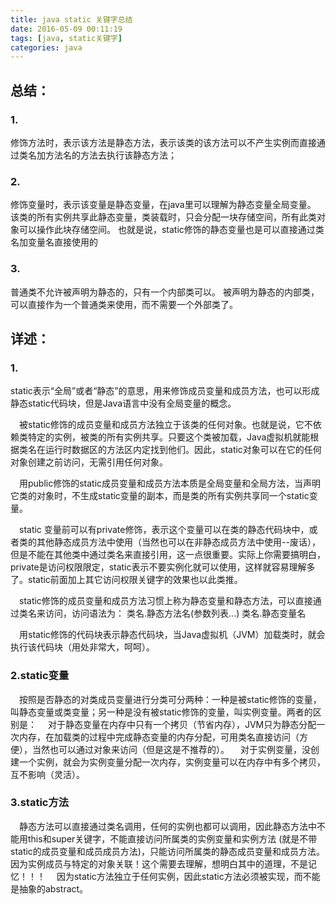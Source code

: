 ```yaml
---
title: java static 关键字总结
date: 2016-05-09 00:11:19
tags: [java, static关键字]
categories: java
---
```



## 总结：
### 1.
修饰方法时，表示该方法是静态方法，表示该类的该方法可以不产生实例而直接通过类名加方法名的方法去执行该静态方法；

### 2.
修饰变量时，表示该变量是静态变量，在java里可以理解为静态变量全局变量。
该类的所有实例共享此静态变量，类装载时，只会分配一块存储空间，所有此类对象可以操作此块存储空间。
也就是说，static修饰的静态变量也是可以直接通过类名加变量名直接使用的

### 3.
普通类不允许被声明为静态的，只有一个内部类可以。
被声明为静态的内部类，可以直接作为一个普通类来使用，而不需要一个外部类了。




## 详述：
### 1.
 static表示“全局”或者“静态”的意思，用来修饰成员变量和成员方法，也可以形成静态static代码块，但是Java语言中没有全局变量的概念。 

　被static修饰的成员变量和成员方法独立于该类的任何对象。也就是说，它不依赖类特定的实例，被类的所有实例共享。只要这个类被加载，Java虚拟机就能根据类名在运行时数据区的方法区内定找到他们。因此，static对象可以在它的任何对象创建之前访问，无需引用任何对象。 

　用public修饰的static成员变量和成员方法本质是全局变量和全局方法，当声明它类的对象时，不生成static变量的副本，而是类的所有实例共享同一个static变量。 

　static 变量前可以有private修饰，表示这个变量可以在类的静态代码块中，或者类的其他静态成员方法中使用（当然也可以在非静态成员方法中使用--废话），但是不能在其他类中通过类名来直接引用，这一点很重要。实际上你需要搞明白，private是访问权限限定，static表示不要实例化就可以使用，这样就容易理解多了。static前面加上其它访问权限关键字的效果也以此类推。 

　static修饰的成员变量和成员方法习惯上称为静态变量和静态方法，可以直接通过类名来访问，访问语法为： 
类名.静态方法名(参数列表...) 
类名.静态变量名 

　用static修饰的代码块表示静态代码块，当Java虚拟机（JVM）加载类时，就会执行该代码块（用处非常大，呵呵）。 

### 2.static变量 
　按照是否静态的对类成员变量进行分类可分两种：一种是被static修饰的变量，叫静态变量或类变量；另一种是没有被static修饰的变量，叫实例变量。两者的区别是： 
　对于静态变量在内存中只有一个拷贝（节省内存），JVM只为静态分配一次内存，在加载类的过程中完成静态变量的内存分配，可用类名直接访问（方便），当然也可以通过对象来访问（但是这是不推荐的）。 
　对于实例变量，没创建一个实例，就会为实例变量分配一次内存，实例变量可以在内存中有多个拷贝，互不影响（灵活）。 

### 3.static方法 
　静态方法可以直接通过类名调用，任何的实例也都可以调用，因此静态方法中不能用this和super关键字，不能直接访问所属类的实例变量和实例方法 (就是不带static的成员变量和成员成员方法)，只能访问所属类的静态成员变量和成员方法。因为实例成员与特定的对象关联！这个需要去理解，想明白其中的道理，不是记忆！！！ 
　因为static方法独立于任何实例，因此static方法必须被实现，而不能是抽象的abstract。
